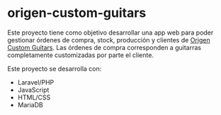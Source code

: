 # origen-custom-guitars

Este proyecto tiene como objetivo desarrollar una app web para poder gestionar órdenes de compra, stock, producción y clientes de [Origen Custom Guitars](https://www.instagram.com/origencustomguitars).
Las órdenes de compra corresponden a guitarras completamente customizadas por parte el cliente. 

Este proyecto se desarrolla con:
* Laravel/PHP
* JavaScript
* HTML/CSS
* MariaDB
